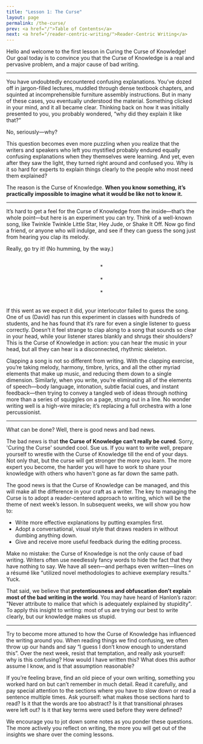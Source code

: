 ```yaml
---
title: "Lesson 1: The Curse"
layout: page
permalink: /the-curse/
prev: <a href="/">Table of Contents</a>
next: <a href="/reader-centric-writing/">Reader-Centric Writing</a>
---
```


Hello and welcome to the first lesson in Curing the Curse of Knowledge! Our goal today is to convince you that the Curse of Knowledge is a real and pervasive problem, and a major cause of bad writing.

<hr>

You have undoubtedly encountered confusing explanations. You’ve dozed off in jargon-filled lectures, muddled through dense textbook chapters, and squinted at incomprehensible furniture assembly instructions. But in many of these cases, you eventually understood the material. Something clicked in your mind, and it all became clear. Thinking back on how it was initially presented to you, you probably wondered, “why did they explain it like that?”

No, seriously—why?

This question becomes even more puzzling when you realize that the writers and speakers who left you mystified probably endured equally confusing explanations when they themselves were learning. And yet, even after they saw the light, they turned right around and confused you. Why is it so hard for experts to explain things clearly to the people who most need them explained?

The reason is the Curse of Knowledge. **When you know something, it’s practically impossible to imagine what it would be like not to know it.**

<hr>

It’s hard to get a feel for the Curse of Knowledge from the inside—that’s the whole point—but here is an experiment you can try. Think of a well-known song, like Twinkle Twinkle Little Star, Hey Jude, or Shake It Off. Now go find a friend, or anyone who will indulge, and see if they can guess the song just from hearing you clap its melody.

Really, go try it! (No humming, by the way.)

<center>
<br>
*
<br><br>
*
<br><br>
*
<br><br>
</center>

If this went as we expect it did, your interlocutor failed to guess the song. One of us (David) has run this experiment in classes with hundreds of students, and he has found that it’s rare for even a single listener to guess correctly. Doesn’t it feel strange to clap along to a song that sounds so clear in your head, while your listener stares blankly and shrugs their shoulders? This is the Curse of Knowledge in action: you can hear the music in your head, but all they can hear is a disconnected, rhythmic skeleton.

Clapping a song is not so different from writing. With the clapping exercise, you’re taking melody, harmony, timbre, lyrics, and all the other myriad elements that make up music, and reducing them down to a single dimension. Similarly, when you write, you’re eliminating all of the elements of speech—body language, intonation, subtle facial cues, and instant feedback—then trying to convey a tangled web of ideas through nothing more than a series of squiggles on a page, strung out in a line. No wonder writing well is a high-wire miracle; it’s replacing a full orchestra with a lone percussionist.

<hr>

What can be done? Well, there is good news and bad news.

The bad news is that **the Curse of Knowledge can’t really be cured**. Sorry, 'Curing the Curse' sounded cool. Sue us. If you want to write well, prepare yourself to wrestle with the Curse of Knowledge till the end of your days. Not only that, but the curse will get stronger the more you learn. The more expert you become, the harder you will have to work to share your knowledge with others who haven't gone as far down the same path.

The good news is that the Curse of Knowledge can be managed, and this will make all the difference in your craft as a writer. The key to managing the Curse is to adopt a reader-centered approach to writing, which will be the theme of next week’s lesson. In subsequent weeks, we will show you how to:

- Write more effective explanations by putting examples first.
- Adopt a conversational, visual style that draws readers in without dumbing anything down.
- Give and receive more useful feedback during the editing process.

Make no mistake: the Curse of Knowledge is not the only cause of bad writing. Writers often use needlessly fancy words to hide the fact that they have nothing to say. We have all seen—and perhaps even written—lines on a résumé like “utilized novel methodologies to achieve exemplary results.” Yuck.

That said, we believe that **pretentiousness and obfuscation don’t explain most of the bad writing in the world**. You may have heard of Hanlon’s razor: "Never attribute to malice that which is adequately explained by stupidity". To apply this insight to writing: most of us are trying our best to write clearly, but our knowledge makes us stupid.

<hr>

Try to become more attuned to how the Curse of Knowledge has influenced the writing around you. When reading things we find confusing, we often throw up our hands and say “I guess I don’t know enough to understand this”. Over the next week, resist that temptation, and really ask yourself: why is this confusing? How would I have written this? What does this author assume I know, and is that assumption reasonable?

If you’re feeling brave, find an old piece of your own writing, something you worked hard on but can’t remember in much detail. Read it carefully, and pay special attention to the sections where you have to slow down or read a sentence multiple times. Ask yourself: what makes those sections hard to read? Is it that the words are too abstract? Is it that transitional phrases were left out? Is it that key terms were used before they were defined?

We encourage you to jot down some notes as you ponder these questions. The more actively you reflect on writing, the more you will get out of the insights we share over the coming lessons.
